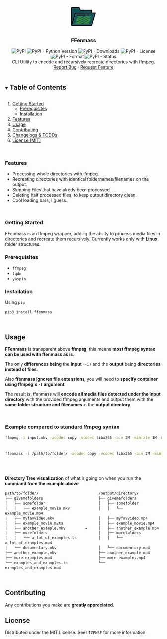 
<!-- PROJECT LOGO -->
<br />
<p align="center">
  <a href="https://github.com/NoPantsCrash/ffenmass">
    <img src="images/logo.png" alt="Logo" width="80" height="80">
  </a>

  <h3 align="center">FFenmass</h3>

  <p align="center">
  <img alt="PyPI" src="https://img.shields.io/pypi/v/ffenmass"> <img alt="PyPI - Python Version" src="https://img.shields.io/pypi/pyversions/ffenmass"> <img alt="PyPI - Downloads" src="https://img.shields.io/pypi/dm/ffenmass"> <img alt="PyPI - License" src="https://img.shields.io/pypi/l/ffenmass"> <img alt="PyPI - Format" src="https://img.shields.io/pypi/format/ffenmass"> <img alt="PyPI - Status" src="https://img.shields.io/pypi/status/ffenmass">
  <br />
    CLI Utility to encode and recursively recreate directories with ffmpeg. 
    <br />
    <a href="https://github.com/NoPantsCrash/ffenmass/issues">Report Bug</a>
    ·
    <a href="https://github.com/NoPantsCrash/ffenmass/issues">Request Feature</a>
  </p>
</p>



<!-- TABLE OF CONTENTS -->
<details open="open">
  <summary><h2 style="display: inline-block">Table of Contents</h2></summary>
  <ol>
    <li>
      <a href="#getting-started">Getting Started</a>
      <ul>
        <li><a href="#prerequisites">Prerequisites</a></li>
        <li><a href="#installation">Installation</a></li>
      </ul>
    </li>
    <li><a href="#features">Features</a></li>
    <li><a href="#usage">Usage</a></li>
    <li><a href="#contributing">Contributing</a></li>
    <li><a href="/CHANGELOGS.md">Changelogs & TODOs</a></li>
    <li><a href="/LICENCE">License (MIT)</a></li>
  </ol>
</details>

<br>

### Features
 - Processing whole directories with ffmpeg.
 - Recreating directories with identical foldernames/filenames on the output.
 - Skipping Files that have alredy been processed.
 - Deleting half processed files, to keep output directory clean.
 - Cool loading bars, I guess.

<br>

<!-- GETTING STARTED -->
### Getting Started

FFenmass is an ffmpeg wrapper, adding the ability to process media files in directories and recreate them recursively.
Currently works only with **Linux** folder structures.




### Prerequisites

 - `ffmpeg`
 - `tqdm`
 - `yaspin`



### Installation

Using `pip`
   ```bash
   pip3 install ffenmass
   ```

<br>

<!-- USAGE EXAMPLES -->
## Usage

**FFenmass** is transparent above **ffmpeg**, this means **most ffmpeg syntax can be used with ffenmass as is**.

The only **differences being** the **input** `(-i)` and the **output** being **directories instead of files**.

Also **ffenmass ignores file extensions**, you will need to **specify container using ffmpeg's `-f` argument**.

The result is, ffenmass will **encode all media files detected under the input directory** with the provided ffmpeg arguments and output them with the **same folder structure and filenames** in the **output directory**.

<br>

### Example compared to standard ffmpeg syntax
```bash
ffmpeg -i input.mkv -acodec copy -vcodec libx265 -b:v 2M -minrate 1M -maxrate 3M -preset medium out.mp4


ffenmass -i /path/to/folder/ -acodec copy -vcodec libx265 -b:v 2M -minrate 1M -maxrate 3M -preset medium -f mp4 /output/directory/
```
<br>
<br>

**Directory Tree visualization** of what is going on when you run the **command from the example above**.
```
path/to/folder/                           /output/directory/
├── givemefolders                         ├── givemefolders      
│   ├── somefolder                        │   ├── somefolder
│   │   └── example_movie.mkv             │   │   └── example_movie.mp4
│   ├── myfavvideo.mkv                    │   ├── myfavvideo.mp4  
│   ├── example_movie.m2ts                │   ├── example_movie.mp4
│   ├── another_example.mkv         →     │   ├── another_example.mp4
│   ├── morefolders                       │   ├── morefolders
│   │   └── a_lot_of_examples.ts          │   │   └── a_lot_of_examples.mp4  
│   └── documentary.mkv                   │   └── documentary.mp4
├── another_example.mkv                   ├── another_example.mp4
├── more-examples.mp4                     ├── more-examples.mp4 
└── examples_and_examples.ts              └── examples_and_examples.mp4

```



<br>

<!-- CONTRIBUTING -->
## Contributing
Any contributions you make are **greatly appreciated**.

## License

Distributed under the MIT License. See `LICENSE` for more information.

